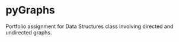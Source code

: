 # pyGraphs
Portfolio assignment for Data Structures class involving directed and undirected graphs.
